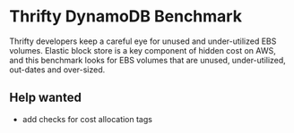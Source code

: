 # Thrifty DynamoDB Benchmark

Thrifty developers keep a careful eye for unused and under-utilized EBS volumes. Elastic block store is a key component of hidden cost on AWS, and this benchmark looks for EBS volumes that are unused, under-utilized, out-dates and over-sized.

## Help wanted
- add checks for cost allocation tags


